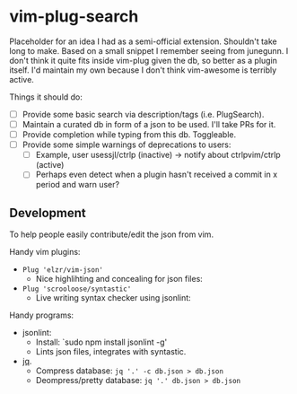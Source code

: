 # vim-plug-search

Placeholder for an idea I had as a semi-official extension.
Shouldn't take long to make.
Based on a small snippet I remember seeing from junegunn.
I don't think it quite fits inside vim-plug given the db, so better as a plugin itself.
I'd maintain my own because I don't think vim-awesome is terribly active.

Things it should do:

- [ ] Provide some basic search via description/tags (i.e. PlugSearch).
- [ ] Maintain a curated db in form of a json to be used. I'll take PRs for it.
- [ ] Provide completion while typing from this db. Toggleable.
- [ ] Provide some simple warnings of deprecations to users:
  - [ ] Example, user usessjl/ctrlp (inactive) -> notify about ctrlpvim/ctrlp (active)
  - [ ] Perhaps even detect when a plugin hasn't received a commit in x period and warn user?

## Development

To help people easily contribute/edit the json from vim.

Handy vim plugins:
- `Plug 'elzr/vim-json'`
  - Nice highlihting and concealing for json files:
- `Plug 'scrooloose/syntastic'`
  - Live writing syntax checker using jsonlint:

Handy programs:
- jsonlint:
  - Install: `sudo npm install jsonlint -g'
  - Lints json files, integrates with syntastic.
- [jq](https://stedolan.github.io/jq/).
  - Compress database: `jq '.' -c db.json > db.json`
  - Deompress/pretty database: `jq '.' db.json > db.json`
